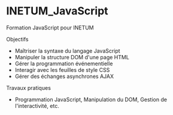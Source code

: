 # INETUM_JavaScript
Formation JavaScript pour INETUM

Objectifs
- Maîtriser la syntaxe du langage JavaScript
- Manipuler la structure DOM d'une page HTML
- Gérer la programmation événementielle
- Interagir avec les feuilles de style CSS
- Gérer des échanges asynchrones AJAX

Travaux pratiques
- Programmation JavaScript, Manipulation du DOM, Gestion de l'interactivité, etc.

